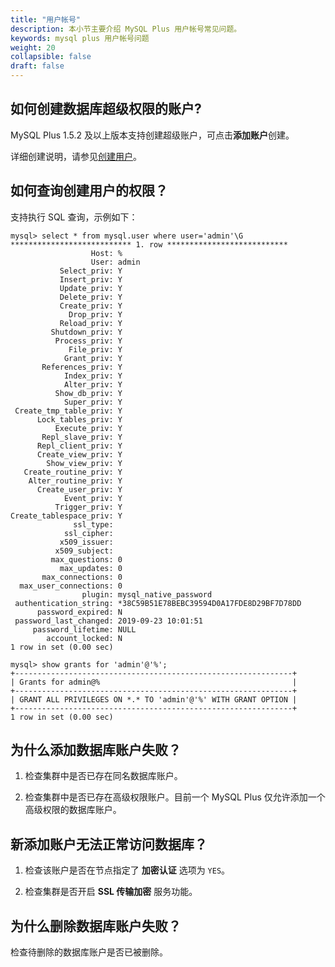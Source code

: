 ```yaml
---
title: "用户帐号"
description: 本小节主要介绍 MySQL Plus 用户帐号常见问题。 
keywords: mysql plus 用户帐号问题
weight: 20
collapsible: false
draft: false
---
```


## 如何创建数据库超级权限的账户?

MySQL Plus 1.5.2 及以上版本支持创建超级账户，可点击**添加账户**创建。

详细创建说明，请参见[创建用户](../../manual/mgt_account/creat_account)。

## 如何查询创建用户的权限？

支持执行 SQL 查询，示例如下：

```shell
mysql> select * from mysql.user where user='admin'\G
*************************** 1. row ***************************
                  Host: %
                  User: admin
           Select_priv: Y
           Insert_priv: Y
           Update_priv: Y
           Delete_priv: Y
           Create_priv: Y
             Drop_priv: Y
           Reload_priv: Y
         Shutdown_priv: Y
          Process_priv: Y
             File_priv: Y
            Grant_priv: Y
       References_priv: Y
            Index_priv: Y
            Alter_priv: Y
          Show_db_priv: Y
            Super_priv: Y
 Create_tmp_table_priv: Y
      Lock_tables_priv: Y
          Execute_priv: Y
       Repl_slave_priv: Y
      Repl_client_priv: Y
      Create_view_priv: Y
        Show_view_priv: Y
   Create_routine_priv: Y
    Alter_routine_priv: Y
      Create_user_priv: Y
            Event_priv: Y
          Trigger_priv: Y
Create_tablespace_priv: Y
              ssl_type: 
            ssl_cipher: 
           x509_issuer: 
          x509_subject: 
         max_questions: 0
           max_updates: 0
       max_connections: 0
  max_user_connections: 0
                plugin: mysql_native_password
 authentication_string: *38C59B51E78BEBC39594D0A17FDE8D29BF7D78DD
      password_expired: N
 password_last_changed: 2019-09-23 10:01:51
     password_lifetime: NULL
        account_locked: N
1 row in set (0.00 sec)

mysql> show grants for 'admin'@'%';
+--------------------------------------------------------------+
| Grants for admin@%                                           |
+--------------------------------------------------------------+
| GRANT ALL PRIVILEGES ON *.* TO 'admin'@'%' WITH GRANT OPTION |
+--------------------------------------------------------------+
1 row in set (0.00 sec)
```

## 为什么添加数据库账户失败？

1. 检查集群中是否已存在同名数据库账户。

2. 检查集群中是否已存在高级权限账户。目前一个 MySQL Plus 仅允许添加一个高级权限的数据库账户。

## 新添加账户无法正常访问数据库？

1. 检查该账户是否在节点指定了 **加密认证** 选项为 `YES`。

2. 检查集群是否开启 **SSL 传输加密** 服务功能。

## 为什么删除数据库账户失败？

检查待删除的数据库账户是否已被删除。
